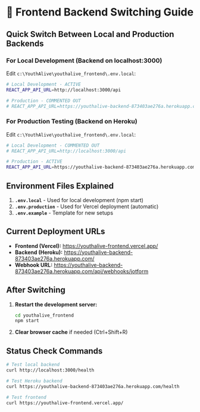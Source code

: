 # 🔄 Frontend Backend Switching Guide

## Quick Switch Between Local and Production Backends

### For Local Development (Backend on localhost:3000)

Edit `c:\YouthAlive\youthalive_frontend\.env.local`:

```bash
# Local Development - ACTIVE
REACT_APP_API_URL=http://localhost:3000/api

# Production - COMMENTED OUT
# REACT_APP_API_URL=https://youthalive-backend-873403ae276a.herokuapp.com/api
```

### For Production Testing (Backend on Heroku)

Edit `c:\YouthAlive\youthalive_frontend\.env.local`:

```bash
# Local Development - COMMENTED OUT
# REACT_APP_API_URL=http://localhost:3000/api

# Production - ACTIVE
REACT_APP_API_URL=https://youthalive-backend-873403ae276a.herokuapp.com/api
```

## Environment Files Explained

1. **`.env.local`** - Used for local development (npm start)
2. **`.env.production`** - Used for Vercel deployment (automatic)
3. **`.env.example`** - Template for new setups

## Current Deployment URLs

- **Frontend (Vercel):** https://youthalive-frontend.vercel.app/
- **Backend (Heroku):** https://youthalive-backend-873403ae276a.herokuapp.com/
- **Webhook URL:** https://youthalive-backend-873403ae276a.herokuapp.com/api/webhooks/jotform

## After Switching

1. **Restart the development server:**
   ```bash
   cd youthalive_frontend
   npm start
   ```

2. **Clear browser cache** if needed (Ctrl+Shift+R)

## Status Check Commands

```bash
# Test local backend
curl http://localhost:3000/health

# Test Heroku backend  
curl https://youthalive-backend-873403ae276a.herokuapp.com/health

# Test frontend
curl https://youthalive-frontend.vercel.app/
```
